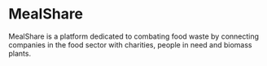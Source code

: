 # MealShare
MealShare is a platform dedicated to combating food waste by connecting companies in the food sector with charities, people in need and biomass plants.
